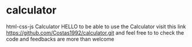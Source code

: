 # calculator
html-css-js Calculator
HELLO 
to be able to use the Calculator visit this link https://github.com/Costas1992/calculator.git
and feel free to to check the code and feedbacks are more than welcome
